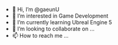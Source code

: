 - 👋 Hi, I’m @gaeunU
- 👀 I’m interested in Game Development
- 🌱 I’m currently learning Ubreal Engine 5
- 💞️ I’m looking to collaborate on ...
- 📫 How to reach me ...

<!---
gaeunU/gaeunU is a ✨ special ✨ repository because its `README.md` (this file) appears on your GitHub profile.
You can click the Preview link to take a look at your changes.
--->

